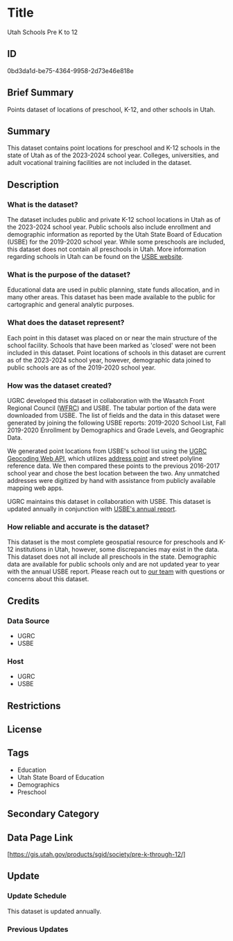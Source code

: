 # Title

Utah Schools Pre K to 12

## ID

0bd3da1d-be75-4364-9958-2d73e46e818e

## Brief Summary

Points dataset of locations of preschool, K-12, and other schools in Utah.

## Summary

This dataset contains point locations for preschool and K-12 schools in the state of Utah as of the 2023-2024 school year. Colleges, universities, and adult vocational training facilities are not included in the dataset.

## Description

### What is the dataset?

The dataset includes public and private K-12 school locations in Utah as of the 2023-2024 school year. Public schools also include enrollment and demographic information as reported by the Utah State Board of Education (USBE) for the 2019-2020 school year. While some preschools are included, this dataset does not contain all preschools in Utah. More information regarding schools in Utah can be found on the [USBE website](https://schools.utah.gov/).

### What is the purpose of the dataset?

Educational data are used in public planning, state funds allocation, and in many other areas. This dataset has been made available to the public for cartographic and general analytic purposes.

### What does the dataset represent?

Each point in this dataset was placed on or near the main structure of the school facility. Schools that have been marked as 'closed' were not been included in this dataset. Point locations of schools in this dataset are current as of the 2023-2024 school year, however, demographic data joined to public schools are as of the 2019-2020 school year.

### How was the dataset created?

UGRC developed this dataset in collaboration with the Wasatch Front Regional Council ([WFRC](wfrc.org)) and USBE. The tabular portion of the data were downloaded from USBE. The list of fields and the data in this dataset were generated by joining the following USBE reports: 2019-2020 School List, Fall 2019-2020 Enrollment by Demographics and Grade Levels, and Geographic Data.

We generated point locations from USBE's school list using the [UGRC Geocoding Web API](https://api.mapserv.utah.gov/docs/v1/endpoints/geocoding/), which utilizes [address point](https://gis.utah.gov/products/sgid/location/address-points/) and street polyline reference data. We then compared these points to the previous 2016-2017 school year and chose the best location between the two. Any unmatched addresses were digitized by hand with assistance from publicly available mapping web apps.

UGRC maintains this dataset in collaboration with USBE. This dataset is updated annually in conjunction with [USBE's annual report](https://schools.utah.gov/superintendentannualreport).

### How reliable and accurate is the dataset?

This dataset is the most complete geospatial resource for preschools and K-12 institutions in Utah, however, some discrepancies may exist in the data. This dataset does not all include all preschools in the state. Demographic data are available for public schools only and are not updated year to year with the annual USBE report. Please reach out to [our team](https://gis.utah.gov/contact/) with questions or concerns about this dataset.

## Credits

### Data Source

- UGRC
- USBE

### Host

- UGRC
- USBE

## Restrictions

## License

## Tags

- Education
- Utah State Board of Education
- Demographics
- Preschool

## Secondary Category

## Data Page Link

[https://gis.utah.gov/products/sgid/society/pre-k-through-12/]

## Update

### Update Schedule

This dataset is updated annually.

### Previous Updates

